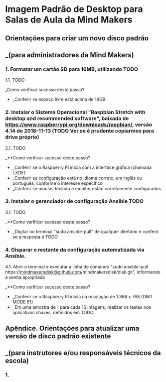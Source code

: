 # Imagem Padrão de Desktop para Salas de Aula da Mind Makers

## Orientações para criar um novo disco padrão 
## _(para administradores da Mind Makers)

### 1. Formatar um cartão SD para 16MB, utilizando TODO

1.1. TODO

_Como verificar sucesso deste passo? 
- _Conferir se espaço livre está acima de 14GB.

### 2. Instalar o Sistema Operacional "Raspbian Stretch with desktop and recommended software", baixada de https://www.raspberrypi.org/downloads/raspbian/, versão 4.14 de 2018-11-13 (TODO Ver se é prudente copiarmos para drive próprio)

2.1. TODO

_**Como verificar sucesso deste passo? 
- _Conferir se o Raspberry PI inicia com a interface gráfica (chamada LXDE)
- _Conferir se configuração está no idioma correto, em inglês ou português, conforme o interesse específico
- _Conferir se mouse, teclado e monitor estão corretamente configurados

### 3. Instalar o gerenciador de configuração Ansible TODO

3.1. TODO

_**Como verificar sucesso deste passo? 
- _Digitar no terminal "sudo ansible-pull" de qualquer diretório e conferir se a resposta é TODO

### 4. Disparar o restante da configuração automatizada via Ansible.

4.1. Abrir o terminal e executar a linha de comando "sudo ansible-pull https://mindmakersdisk@github.com/mindmakersdisk/disk.git", informando a senha apropriada

_**Como verificar sucesso deste passo? 
- _Conferir se o Raspberry PI inicia na resolução de 1.366 x 768 (DMT MODE 81)
- _Em uma amostra de 1 para cada 16 imagens, realizar os testes nos aplicativos chaves, definidos em TODO

## Apêndice. Orientações para atualizar uma versão de disco padrão existente
## _(para instrutores e/ou responsáveis técnicos da escola)

### 1. 

